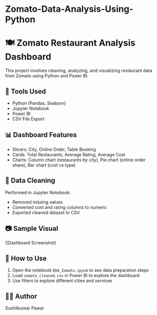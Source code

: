 # Zomato-Data-Analysis-Using-Python
# 🍽️ Zomato Restaurant Analysis Dashboard

This project involves cleaning, analyzing, and visualizing restaurant data from Zomato using Python and Power BI.

## 🔧 Tools Used
- Python (Pandas, Seaborn)
- Jupyter Notebook
- Power BI
- CSV File Export

## 📊 Dashboard Features
- Slicers: City, Online Order, Table Booking
- Cards: Total Restaurants, Average Rating, Average Cost
- Charts: Column chart (restaurants by city), Pie chart (online order share), Bar chart (cost vs type)

## 🧹 Data Cleaning
Performed in Jupyter Notebook:
- Removed missing values
- Converted cost and rating columns to numeric
- Exported cleaned dataset to CSV

## 📷 Sample Visual
![Dashboard Screenshot)

## 🚀 How to Use
1. Open the notebook `EDA_Zomato.ipynb` to see data preparation steps
2. Load `zomato_cleaned.csv` in Power BI to explore the dashboard
3. Use filters to explore different cities and services

## 👨‍💻 Author
Sushilkumar Pawar

